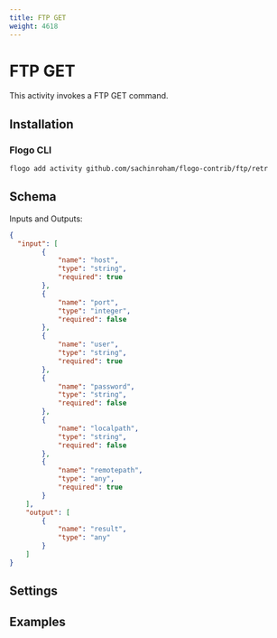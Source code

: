 ```yaml
---
title: FTP GET
weight: 4618
---
```


# FTP GET
This activity invokes a FTP GET command.

## Installation

### Flogo CLI
```bash
flogo add activity github.com/sachinroham/flogo-contrib/ftp/retr
```

## Schema
Inputs and Outputs:

```json
{
  "input": [
		{
			"name": "host",
			"type": "string",
			"required": true
		},
		{
			"name": "port",
			"type": "integer",
			"required": false
		},
		{
			"name": "user",
			"type": "string",
			"required": true
		},
		{
			"name": "password",
			"type": "string",
			"required": false
		},
		{
			"name": "localpath",
			"type": "string",
			"required": false
		},
		{
			"name": "remotepath",
			"type": "any",
			"required": true
		}
	],
	"output": [
		{
			"name": "result",
			"type": "any"
		}
	]
}
```
## Settings


## Examples
